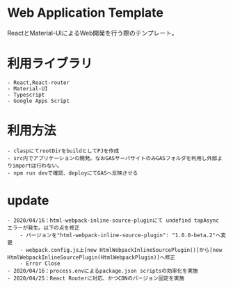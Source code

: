 # Web Application Template
ReactとMaterial-UIによるWeb開発を行う際のテンプレート。

# 利用ライブラリ
    - React,React-router
    - Material-UI
    - Typescript
    - Google Apps Script

# 利用方法
    - claspにてrootDirをbuildとしてPJを作成
    - src内でアプリケーションの開発。なおGASサーバサイトのみGASフォルダを利用し外部よりimportは行わない。
    - npm run devで確認、deployにてGASへ反映させる

# update
    - 2020/04/16：html-webpack-inline-source-pluginにて undefind tapAsync エラーが発生。以下の点を修正
        - バージョンを"html-webpack-inline-source-plugin": "1.0.0-beta.2"へ変更
        - webpack.config.js上[new HtmlWebpackInlineSourcePlugin()]から[new HtmlWebpackInlineSourcePlugin(HtmlWebpackPlugin)]へ修正
        - Error Close
    - 2020/04/16：process.envによるpackage.json scriptsの効率化を実施
    - 2020/04/25：React Routerに対応、かつCDNのバージョン固定を実施
